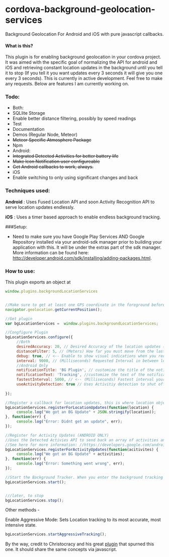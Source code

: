 # cordova-background-geolocation-services
Background Geolocation For Android and iOS with pure javascript callbacks.

#### What is this?
This plugin is for enabling background geolocation in your cordova project. It was aimed with the specific goal of normalizing the API for android and iOS and retrieving constant location updates in the background until you tell it to stop (If you tell it you want updates every 3 seconds it will give you one every 3 seconds). This is currently in active development. Feel free to make any requests. Below are features I am currently working on.

### Todo: 
 * Both: 
  * SQLlite Storage
  * Enable better distance filtering, possibly by speed readings
  * Test
  * Documentation
  * Demos (Regular Node, Meteor)
  * ~~Meteor Specific Atmosphere Package~~
  * Npm
 * Android:
  * ~~Integrated Detected Activities for better battery life~~
  * ~~Make Icon Notification user configureable~~
  * ~~Get Android callbacks to work, always.~~
 * iOS
  * Enable switching to only using significant changes and back 

### Techniques used:

**Android** : Uses Fused Location API and soon Activity Recognition API to serve location updates endlessly.

**iOS** : Uses a timer based approach to enable endless background tracking.

###Setup: 
* Need to make sure you have Google Play Services AND Google Repository installed via your android-sdk manager prior to building your application with this. It will be under the extras part of the sdk manager. More information can be found here: http://developer.android.com/sdk/installing/adding-packages.html.

### How to use: 

This plugin exports an object at 
````javascript
window.plugins.backgroundLocationServices
````

````javascript

//Make sure to get at least one GPS coordinate in the foreground before starting background services
navigator.geolocation.getCurrentPosition();

//Get plugin
var bgLocationServices =  window.plugins.backgroundLocationServices;

//Congfigure Plugin
bgLocationServices.configure({
     //Both
     desiredAccuracy: 20, // Desired Accuracy of the location updates (lower means more accurate but more battery consumption)
     distanceFilter: 5, // (Meters) How far you must move from the last point to trigger a location update
     debug: true, // <-- Enable to show visual indications when you receive a background location update
     interval: 9000, // (Milliseconds) Requested Interval in between location updates.
     //Android Only
     notificationTitle: 'BG Plugin', // customize the title of the notification
     notificationText: 'Tracking', //customize the text of the notification
     fastestInterval: 5000, // <-- (Milliseconds) Fastest interval your app / server can handle updates
     useActivityDetection: true // Uses Activitiy detection to shut off gps when you are still (Greatly enhances Batterly Life)
     
});

//Register a callback for location updates, this is where location objects will be sent in the background
bgLocationServices.registerForLocationUpdates(function(location) {
     console.log("We got an BG Update" + JSON.stringify(location));
}, function(err) {
     console.log("Error: Didnt get an update", err);
});

//Register for Activity Updates (ANDROID ONLY)
//Uses the Detected Activies API to send back an array of activities and their confidence levels
//See here for more information: //https://developers.google.com/android/reference/com/google/android/gms/location/DetectedActivity
bgLocationServices.registerForActivityUpdates(function(acitivites) {
     console.log("We got an BG Update" + activities);
}, function(err) {
     console.log("Error: Something went wrong", err);
});

//Start the Background Tracker. When you enter the background tracking will start, and stop when you enter the foreground.
bgLocationServices.start();


///later, to stop
bgLocationServices.stop();
````


Other methods -

Enable Aggressive Mode: Sets Location tracking to its most accurate, most intensive state.

````javascript
bgLocationServices.startAggressiveTracking();
````

By the way, credit to Christocracy and his great [plugin](https://github.com/christocracy/cordova-plugin-background-geolocation/tree/0.3.7) that spurned this one. It should share the same concepts via javascript.

